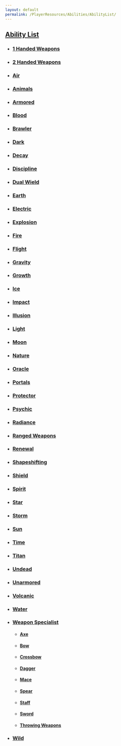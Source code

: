 ```yaml
---
layout: default
permalink: /PlayerResources/Abilities/AbilityList/
---
```

## [Ability List](#ability-list)

- ### [1 Handed Weapons]({{site.baseurl}}/PlayerResources/Abilities/1HandedWeapons/#1-Handed-Weapons)
- ### [2 Handed Weapons]({{site.baseurl}}/PlayerResources/Abilities/2HandedWeapons/#2-Handed-Weapons)
- ### [Air]({{site.baseurl}}/PlayerResources/Abilities/Air/#Air)
- ### [Animals]({{site.baseurl}}/PlayerResources/Abilities/Animals/#Animals)
- ### [Armored]({{site.baseurl}}/PlayerResources/Abilities/Armored/#Armored)
- ### [Blood]({{site.baseurl}}/PlayerResources/Abilities/Blood/#Blood)
- ### [Brawler]({{site.baseurl}}/PlayerResources/Abilities/Brawler/#Brawler)
- ### [Dark]({{site.baseurl}}/PlayerResources/Abilities/Dark/#Dark)
- ### [Decay]({{site.baseurl}}/PlayerResources/Abilities/Decay/#Decay)
- ### [Discipline]({{site.baseurl}}/PlayerResources/Abilities/Discipline/#Discipline)
- ### [Dual Wield]({{site.baseurl}}/PlayerResources/Abilities/DualWield/#Dual-Wield)
- ### [Earth]({{site.baseurl}}/PlayerResources/Abilities/Earth/#Earth)
- ### [Electric]({{site.baseurl}}/PlayerResources/Abilities/Electric/#Electric)
- ### [Explosion]({{site.baseurl}}/PlayerResources/Abilities/Explosion/#Explosion)
- ### [Fire]({{site.baseurl}}/PlayerResources/Abilities/Fire/#Fire)
- ### [Flight]({{site.baseurl}}/PlayerResources/Abilities/Flight/#Flight)
- ### [Gravity]({{site.baseurl}}/PlayerResources/Abilities/Gravity/#Gravity)
- ### [Growth]({{site.baseurl}}/PlayerResources/Abilities/Growth/#Growth)
- ### [Ice]({{site.baseurl}}/PlayerResources/Abilities/Ice/#Ice)
- ### [Impact]({{site.baseurl}}/PlayerResources/Abilities/Impact/#Impact)
- ### [Illusion]({{site.baseurl}}/PlayerResources/Abilities/Illusion/#Illusion)
- ### [Light]({{site.baseurl}}/PlayerResources/Abilities/Light/#Light)
- ### [Moon]({{site.baseurl}}/PlayerResources/Abilities/Moon/#Moon)
- ### [Nature]({{site.baseurl}}/PlayerResources/Abilities/Nature/#Nature)
- ### [Oracle]({{site.baseurl}}/PlayerResources/Abilities/Oracle/#Oracle)
- ### [Portals]({{site.baseurl}}/PlayerResources/Abilities/Portals/#Portals)
- ### [Protector]({{site.baseurl}}/PlayerResources/Abilities/Protector/#Protector)
- ### [Psychic]({{site.baseurl}}/PlayerResources/Abilities/Psychic/#Psychic)
- ### [Radiance]({{site.baseurl}}/PlayerResources/Abilities/Radiance/#Radiance)
- ### [Ranged Weapons]({{site.baseurl}}/PlayerResources/Abilities/RangedWeapons/#Ranged-Weapons)
- ### [Renewal]({{site.baseurl}}/PlayerResources/Abilities/Renewal/#Renewal)
- ### [Shapeshifting]({{site.baseurl}}/PlayerResources/Abilities/Shapeshifting/#Shapeshifting)
- ### [Shield]({{site.baseurl}}/PlayerResources/Abilities/Shield/#Shield)
- ### [Spirit]({{site.baseurl}}/PlayerResources/Abilities/Spirit/#Spirit)
- ### [Star]({{site.baseurl}}/PlayerResources/Abilities/Star/#Star)
- ### [Storm]({{site.baseurl}}/PlayerResources/Abilities/Storm/#Storm)
- ### [Sun]({{site.baseurl}}/PlayerResources/Abilities/Sun/#Sun)
- ### [Time]({{site.baseurl}}/PlayerResources/Abilities/Time/#Time)
- ### [Titan]({{site.baseurl}}/PlayerResources/Abilities/Titan/#Titan)
- ### [Undead]({{site.baseurl}}/PlayerResources/Abilities/Undead/#Undead)
- ### [Unarmored]({{site.baseurl}}/PlayerResources/Abilities/Unarmored/#Unarmored)
- ### [Volcanic]({{site.baseurl}}/PlayerResources/Abilities/Volcanic/#Volcanic)
- ### [Water]({{site.baseurl}}/PlayerResources/Abilities/Water/#Water)
- ### [Weapon Specialist]({{site.baseurl}}/PlayerResources/Abilities/WeaponSpecialist/#Weapon-Specialist)
	- #### [Axe]({{site.baseurl}}/PlayerResources/Abilities/WeaponSpecialist/Axe/#Axe)
	- #### [Bow]({{site.baseurl}}/PlayerResources/Abilities/WeaponSpecialist/Bow/#Bow)
	- #### [Crossbow]({{site.baseurl}}/PlayerResources/Abilities/WeaponSpecialist/Crossbow/#Crossbow)
	- #### [Dagger]({{site.baseurl}}/PlayerResources/Abilities/WeaponSpecialist/Dagger/#Dagger)
	- #### [Mace]({{site.baseurl}}/PlayerResources/Abilities/WeaponSpecialist/Mace/#Mace)
	- #### [Spear]({{site.baseurl}}/PlayerResources/Abilities/WeaponSpecialist/Spear/#Spear)
	- #### [Staff]({{site.baseurl}}/PlayerResources/Abilities/WeaponSpecialist/Staff/#Staff)
	- #### [Sword]({{site.baseurl}}/PlayerResources/Abilities/WeaponSpecialist/Sword/#Sword)
	- #### [Throwing Weapons]({{site.baseurl}}/PlayerResources/Abilities/WeaponSpecialist/ThrowingWeapons/#Throwing-Weapons)
- ### [Wild]({{site.baseurl}}/PlayerResources/Abilities/Wild/#Wild)
